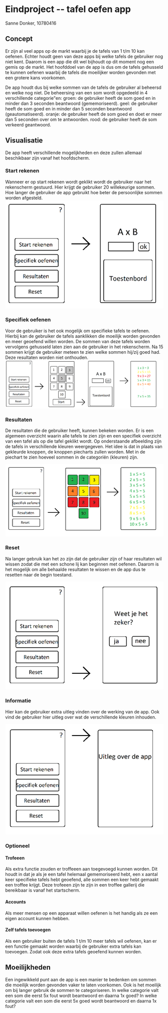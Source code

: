 # Eindproject -- tafel oefen app
Sanne Donker, 10780416

## Concept
Er zijn al veel apps op de markt waarbij je de tafels van 1 t/m 10 kan oefenen. Echter houdt geen van deze apps bij welke tafels de gebruiker nog niet kent. Daarom is een app die dit wel bijhoudt op dit moment nog een gemis op de markt.
Het hoofddoel van de app is dus om de tafels gehusseld te kunnen oefenen waarbij de tafels die moeilijker worden gevonden met een grotere kans voorkomen.

De app houdt dus bij welke sommen van de tafels de gebruiker al beheersd en welke nog niet. De beheersing van een som wordt opgedeeld in 4 verschillende categorie\"en:
groen: de gebruiker heeft de som goed en in minder dan 3 seconden beantwoord (gememoriseerd).
geel: de gebruiker heeft de som goed en in minder dan 5 seconden beantwoord (geautomatiseerd).
oranje: de gebruiker heeft de som goed en doet er meer dan 5 seconden over om te antwoorden.
rood: de gebruiker heeft de som verkeerd geantwoord.

## Visualisatie
De app heeft verschillende mogelijkheden en deze zullen allemaal beschikbaar zijn vanaf het hoofdscherm.

### Start rekenen
Wanneer er op start rekenen wordt geklikt wordt de gebruiker naar het rekenscherm gestuurd. Hier krijgt de gebruiker 20 willekeurige sommen. Hoe langer de gebruiker de app gebruikt hoe beter de persoonlijke sommen worden afgesteld.
![alt text](https://github.com/sannedonker/mprog-final-project/blob/master/doc/scherm1.png)

### Specifiek oefenen
Voor de gebruiker is het ook mogelijk om specifieke tafels te oefenen. Hierbij kan de gebruiker de tafels aanklikken die moeilijk worden gevonden en meer geoefend willen worden. De sommen van deze tafels worden vervolgens gehusseld laten zien aan de gebruiker in het rekenscherm. Na 15 sommen krijgt de gebruiker meteen te zien welke sommen hij/zij goed had. Deze resultaten worden niet onthouden.
![alt text](https://github.com/sannedonker/mprog-final-project/blob/master/doc/scherm2.png)

### Resultaten
De resultaten die de gebruiker heeft, kunnen bekeken worden. Er is een algemeen overzicht waarin alle tafels te zien zijn en een specifiek overzicht van een tafel als op die tafel geklikt wordt. Op onderstaande afbeelding zijn de tafels in verschillende kleuren weergegeven. Het idee is dat in plaats van gekleurde knoppen, de knoppen piecharts zullen worden. Met in de piechart te zien hoeveel sommen in de categoriën (kleuren) zijn.

![alt text](https://github.com/sannedonker/mprog-final-project/blob/master/doc/scherm3.png)

### Reset
Na langer gebruik kan het zo zijn dat de gebruiker zijn of haar resultaten wil wissen zodat die met een schone lij kan beginnen met oefenen. Daarom is het mogelijk om alle behaalde resultaten te wissen en de app dus te resetten naar de begin toestand.


![alt text](https://github.com/sannedonker/mprog-final-project/blob/master/doc/scherm4.png)

### Informatie
Hier kan de gebruiker extra uitleg vinden over de werking van de app. Ook vind de gebruiker hier uitleg over wat de verschillende kleuren inhouden.

![alt text](https://github.com/sannedonker/mprog-final-project/blob/master/doc/scherm5.png)

### Optioneel

#### Trofeeen
Als extra functie zouden er troffeeen aan toegevoegd kunnen worden. Dit houdt in dat je als je een tafel helemaal gememoriseerd hebt, een x aantal keer specifieke tafels hebt geoefend, alle sommen een keer hebt gemaakt een troffee krijgt. Deze trofeeen zijn te zijn in een troffee gallerij die bereikbaar is vanaf het startscherm.

#### Accounts
Als meer mensen op een apparaat willen oefenen is het handig als ze een eigen account kunnen hebben.

#### Zelf tafels toevoegen
Als een gebruiker buiten de tafels 1 t/m 10 meer tafels wil oefenen, kan er een functie gemaakt worden waarbij de gebruiker extra tafels kan toevoegen. Zodat ook deze extra tafels geoefend kunnen worden.

## Moeilijkheden
Een ingewikkeld punt aan de app is een manier te bedenken om sommen die moeilijk worden gevonden vaker te laten voorkomen. Ook is het moeilijk om bij langer gebruik de sommen te categoriseren. In welke categorie valt een som die eerst 5x fout wordt beantwoord en daarna 1x goed? In welke categorie valt een som die eerst 5x goed wordt beantwoord en daarna 1x fout?
